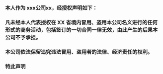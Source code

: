 ### 本人作为 xxx公司xx，经授权声明如下：
### 凡未经本人代表授权在 XX 省境内冒用、盗用本公司名义进行的任何形式的商务活动，包括签订的一切合同一律无效，由此产生的后果本公司不予承担。
### 本公司依法保留追究违法冒用、盗用者的法律、经济责任的权利。
### 特此声明
